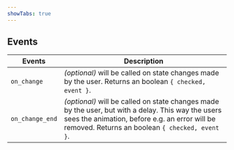```yaml
---
showTabs: true
---
```


## Events

| Events          | Description                                                                                                                                                                                            |
| --------------- | ------------------------------------------------------------------------------------------------------------------------------------------------------------------------------------------------------ |
| `on_change`     | _(optional)_ will be called on state changes made by the user. Returns an boolean `{ checked, event }`.                                                                                                |
| `on_change_end` | _(optional)_ will be called on state changes made by the user, but with a delay. This way the users sees the animation, before e.g. an error will be removed. Returns an boolean `{ checked, event }`. |
